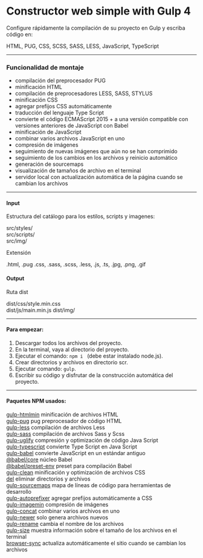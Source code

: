# Constructor web simple with Gulp 4

Configure rápidamente la compilación de su proyecto en Gulp y escriba código en:

HTML, PUG, CSS, SCSS, SASS, LESS, JavaScript, TypeScript

---

### Funcionalidad de montaje

- compilación del preprocesador PUG
- minificación HTML
- compilación de preprocesadores LESS, SASS, STYLUS
- minificación CSS
- agregar prefijos CSS automáticamente
- traducción del lenguaje Type Script
- convierte el código ECMAScript 2015 + a una versión compatible con versiones anteriores de JavaScript con Babel
- minificación de JavaScript
- combinar varios archivos JavaScript en uno
- compresión de imágenes
- seguimiento de nuevas imágenes que aún no se han comprimido
- seguimiento de los cambios en los archivos y reinicio automático
- generación de sourcemaps
- visualización de tamaños de archivo en el terminal
- servidor local con actualización automática de la página cuando se cambian los archivos
---

#### Input

Estructura del catálogo para los estilos, scripts y imagenes:

src/styles/  
src/scripts/  
src/img/

Extensión

.html, .pug .css, .sass, .scss, .less, .js, .ts, .jpg, .png, .gif

#### Output

Ruta dist  

dist/css/style.min.css  
dist/js/main.min.js 
dist/img/

---

#### Para empezar:

1. Descargar todos los archivos del proyecto.
2. En la terminal, vaya al directorio del proyecto.
3. Ejecutar el comando: <code>npm i </code> (debe estar instalado node.js).
4. Crear directorios y archivos en directorio scr.
5. Ejecutar comando: <code>gulp</code>.
6. Escribir su código y disfrutar de la construcción automática del proyecto.

---

#### Paquetes NPM usados:

[gulp-htmlmin](https://www.npmjs.com/package/gulp-htmlmin) minificación de archivos HTML  
[gulp-pug](https://www.npmjs.com/package/gulp-pug) pug preprocesador de código HTML  
[gulp-less](https://www.npmjs.com/package/gulp-less) compilación de archivos Less  
[gulp-sass](https://www.npmjs.com/package/gulp-sass) compilación de archivos Sass y Scss  
[gulp-uglify](https://www.npmjs.com/package/gulp-uglify) compresión y optimización de código Java Script  
[gulp-typescript](https://www.npmjs.com/package/gulp-typescript) convierte Type Script en Java Script  
[gulp-babel](https://www.npmjs.com/package/gulp-babel) convierte JavaScript en un estándar antiguo  
[@babel/core](https://www.npmjs.com/package/@babel/core) núcleo Babel  
[@babel/preset-env](https://www.npmjs.com/package/@babel/preset-env) preset para compilación Babel  
[gulp-clean](https://www.npmjs.com/package/gulp-clean) minificación y optimización de archivos CSS  
[del](https://www.npmjs.com/package/del) eliminar directorios y archivos  
[gulp-sourcemaps](https://www.npmjs.com/package/gulp-sourcemaps) mapa de líneas de código para herramientas de desarrollo  
[gulp-autoprefixer](https://www.npmjs.com/package/gulp-autoprefixer) agregar prefijos automáticamente a CSS  
[gulp-imagemin](https://www.npmjs.com/package/gulp-imagemin) compresión de imágenes  
[gulp-concat](https://www.npmjs.com/package/gulp-concat) combinar varios archivos en uno  
[gulp-newer](https://www.npmjs.com/package/gulp-newer) solo genera archivos nuevos  
[gulp-rename](https://www.npmjs.com/package/gulp-rename) cambia el nombre de los archivos  
[gulp-size](https://www.npmjs.com/package/gulp-size) muestra información sobre el tamaño de los archivos en el terminal  
[browser-sync](https://www.npmjs.com/package/browser-sync) actualiza automáticamente el sitio cuando se cambian los archivos  
